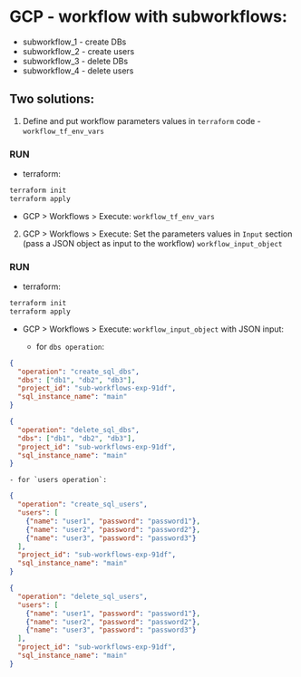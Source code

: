 # GCP - workflow with subworkflows:

- subworkflow_1 - create DBs
- subworkflow_2 - create users
- subworkflow_3 - delete DBs
- subworkflow_4 - delete users

## Two solutions:

1. Define and put workflow parameters values in `terraform` code - `workflow_tf_env_vars`

### RUN

- terraform:

```bash
terraform init
terraform apply
```

- GCP > Workflows > Execute: `workflow_tf_env_vars`

2. GCP > Workflows > Execute: Set the parameters values in `Input` section (pass a JSON object as input to the workflow) `workflow_input_object`

### RUN

- terraform:

```bash
terraform init
terraform apply
```

- GCP > Workflows > Execute: `workflow_input_object` with JSON input:

  - for `dbs operation`:

```json
{
  "operation": "create_sql_dbs",
  "dbs": ["db1", "db2", "db3"],
  "project_id": "sub-workflows-exp-91df",
  "sql_instance_name": "main"
}
```

```json
{
  "operation": "delete_sql_dbs",
  "dbs": ["db1", "db2", "db3"],
  "project_id": "sub-workflows-exp-91df",
  "sql_instance_name": "main"
}
```

    - for `users operation`:

```json
{
  "operation": "create_sql_users",
  "users": [
    {"name": "user1", "password": "password1"},
    {"name": "user2", "password": "password2"},
    {"name": "user3", "password": "password3"}
  ],
  "project_id": "sub-workflows-exp-91df",
  "sql_instance_name": "main"
}
```

```json
{
  "operation": "delete_sql_users",
  "users": [
    {"name": "user1", "password": "password1"},
    {"name": "user2", "password": "password2"},
    {"name": "user3", "password": "password3"}
  ],
  "project_id": "sub-workflows-exp-91df",
  "sql_instance_name": "main"
}
```
